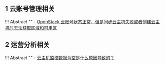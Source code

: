 ## 1 云账号管理相关

!!! Abstract ""
    - [OpenStack 云账号状态正常，但是同步云主机失败或者创建云主机时无法获取区域和可用区](https://kb.fit2cloud.com/?p=4dc8d00c-993f-4b88-a40d-f9a941daed9a)

## 2 运营分析相关

!!! Abstract ""
    - [云主机监控数据为空是什么原因导致的？](https://kb.fit2cloud.com/?p=e72971c1-7954-4dd6-8848-eb6fd7248a8b)

